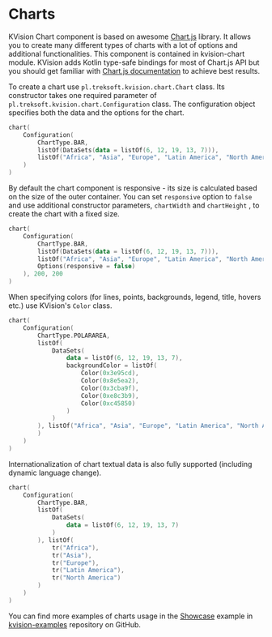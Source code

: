 # Charts

KVision Chart component is based on awesome [Chart.js](https://www.chartjs.org/) library. It allows you to create many different types of charts with a lot of options and additional functionalities. This component is contained in kvision-chart module. KVision adds Kotlin type-safe bindings for most of Chart.js API but you should get familiar with [Chart.js documentation](https://www.chartjs.org/docs/latest/) to achieve best results.

To create a chart use `pl.treksoft.kvision.chart.Chart` class. Its constructor takes one required parameter of `pl.treksoft.kvision.chart.Configuration` class. The configuration object specifies both the data and the options for the chart.

```kotlin
chart(
    Configuration(
        ChartType.BAR,
        listOf(DataSets(data = listOf(6, 12, 19, 13, 7))), 
        listOf("Africa", "Asia", "Europe", "Latin America", "North America")
    )
)
```

By default the chart component is responsive - its size is calculated based on the size of the outer container. You can set `responsive` option to `false` and use additional constructor parameters, `chartWidth` and `chartHeight` , to create the chart with a fixed size.

```kotlin
chart(
    Configuration(
        ChartType.BAR,
        listOf(DataSets(data = listOf(6, 12, 19, 13, 7))),
        listOf("Africa", "Asia", "Europe", "Latin America", "North America"),
        Options(responsive = false)
    ), 200, 200
)
```

When specifying colors \(for lines, points, backgrounds, legend, title, hovers etc.\) use KVision's `Color` class.

```kotlin
chart(
    Configuration(
        ChartType.POLARAREA,
        listOf(
            DataSets(
                data = listOf(6, 12, 19, 13, 7),
                backgroundColor = listOf(
                    Color(0x3e95cd),
                    Color(0x8e5ea2),
                    Color(0x3cba9f),
                    Color(0xe8c3b9),
                    Color(0xc45850)
                )
            )
        ), listOf("Africa", "Asia", "Europe", "Latin America", "North America")
        )
    )
)
```

Internationalization of chart textual data is also fully supported \(including dynamic language change\).

```kotlin
chart(
    Configuration(
        ChartType.BAR,
        listOf(
            DataSets(
                data = listOf(6, 12, 19, 13, 7)
            )
        ), listOf(
            tr("Africa"),
            tr("Asia"),
            tr("Europe"),
            tr("Latin America"),
            tr("North America")
        )
    )
)
```

You can find more examples of charts usage in the [Showcase](https://rjaros.github.io/kvision-examples/showcase/#!/charts) example in [kvision-examples](https://github.com/rjaros/kvision-examples) repository on GitHub.

